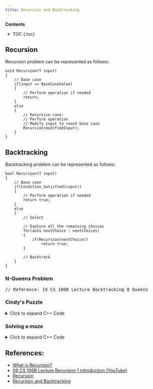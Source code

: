 ```yaml
---
title: Recursion and Backtracking
---
```


**Contents**
* TOC
{:toc}

## Recursion

Recursion problem can be represented as follows:

```
void Recursion(T input)
{
	// Base case
	if(input == BaseCaseValue)
	{
		// Perform operation if needed
		return;
	}
	else
	{
		// Recursive case:
		// Perform operation
		// Modify input to reach base case
		Recursion(modifiedInput);
	}
}
```

## Backtracking

Backtracking problem can be represented as follows:

```
bool Recursion(T input)
{
	// Base case
	if(Condition_Satisfied(input))
	{
		// Perform operation if needed
		return true;
	}
	else
	{
		// Select  
		  
		// Explore all the remaining choices
		for(auto nextChoice : nextChoices)
		{
			if(Recursion(nextChoice))
				return true;
		}
		
		// Backtrack		
	}
}
```

### N-Queens Problem
<div class="gist-it-gist">
<div class="gist-file">
<div class="gist-data">
	
<pre class="prettyprint">// Reference: 19 CS 106B Lecture Backtracking 8 Queens</pre>
	
</div>
</div>
</div>

### Cindy's Puzzle

<details><summary>Click to expand C++ Code</summary>
<p>
<script src="http://gist-it.appspot.com/https://github.com/junankar/CPP/blob/main/Backtracking_Cindys_Puzzle.cxx"></script>
</p>
</details>

### Solving a maze

<details><summary>Click to expand C++ Code</summary>
<p>
<script src="http://gist-it.appspot.com/https://github.com/junankar/CPP/blob/main/Backtracking_Maze.cxx"></script>
</p>
</details>

## References:

* [What is Recursion?](https://daveparillo.github.io/intermediate-cpp/recursion/intro.html)
* [09 CS 106B Lecture Recursion 1 introduction (YouTube)](https://youtu.be/tq0nmIivqCA)
* [Recursion](https://introcs.cs.princeton.edu/java/23recursion/)
* [Recursion and Backtracking](https://www.hackerearth.com/practice/basic-programming/recursion/recursion-and-backtracking/tutorial/)
